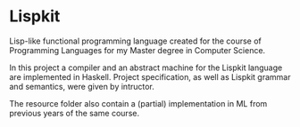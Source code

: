 # Lispkit
Lisp-like functional programming language created for the course of Programming Languages for my Master degree in Computer Science.

In this project a compiler and an abstract machine for the Lispkit language are implemented in Haskell. Project specification, as well as Lispkit grammar and semantics, were given by intructor.

The resource folder also contain a (partial) implementation in ML from previous years of the same course.
